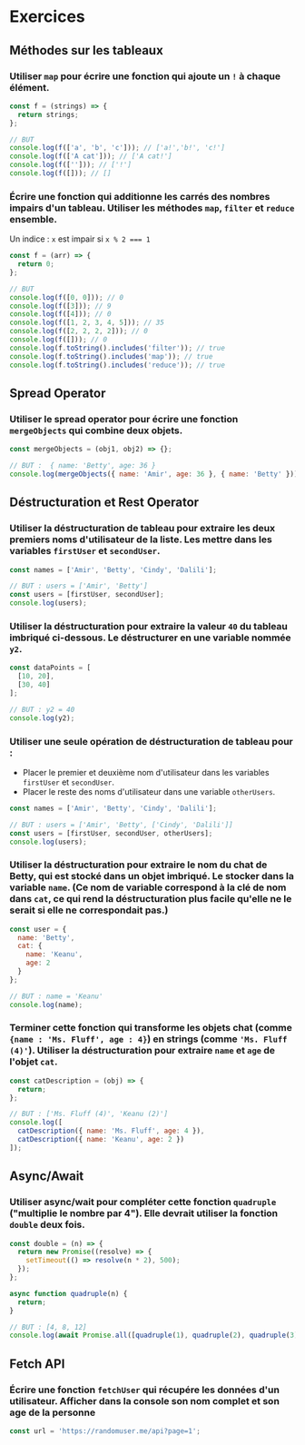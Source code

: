 # Exercices

## Méthodes sur les tableaux

### Utiliser `map` pour écrire une fonction qui ajoute un `!` à chaque élément.

```js
const f = (strings) => {
  return strings;
};

// BUT
console.log(f(['a', 'b', 'c'])); // ['a!','b!', 'c!']
console.log(f(['A cat'])); // ['A cat!']
console.log(f([''])); // ['!']
console.log(f([])); // []
```

### Écrire une fonction qui additionne les carrés des nombres impairs d'un tableau. Utiliser les méthodes `map`, `filter` et `reduce` ensemble.

Un indice : `x` est impair si `x % 2 === 1`

```js
const f = (arr) => {
  return 0;
};

// BUT
console.log(f([0, 0])); // 0
console.log(f([3])); // 9
console.log(f([4])); // 0
console.log(f([1, 2, 3, 4, 5])); // 35
console.log(f([2, 2, 2, 2])); // 0
console.log(f([])); // 0
console.log(f.toString().includes('filter')); // true
console.log(f.toString().includes('map')); // true
console.log(f.toString().includes('reduce')); // true
```

## Spread Operator

### Utiliser le spread operator pour écrire une fonction `mergeObjects` qui combine deux objets.

```js
const mergeObjects = (obj1, obj2) => {};

// BUT :  { name: 'Betty', age: 36 }
console.log(mergeObjects({ name: 'Amir', age: 36 }, { name: 'Betty' }));
```

## Déstructuration et Rest Operator

### Utiliser la déstructuration de tableau pour extraire les deux premiers noms d'utilisateur de la liste. Les mettre dans les variables `firstUser` et `secondUser`.

```js
const names = ['Amir', 'Betty', 'Cindy', 'Dalili'];

// BUT : users = ['Amir', 'Betty']
const users = [firstUser, secondUser];
console.log(users);
```

### Utiliser la déstructuration pour extraire la valeur `40` du tableau imbriqué ci-dessous. Le déstructurer en une variable nommée `y2`.

```js
const dataPoints = [
  [10, 20],
  [30, 40]
];

// BUT : y2 = 40
console.log(y2);
```

### Utiliser une seule opération de déstructuration de tableau pour :

- Placer le premier et deuxième nom d'utilisateur dans les variables `firstUser` et `secondUser`.
- Placer le reste des noms d'utilisateur dans une variable `otherUsers`.

```js
const names = ['Amir', 'Betty', 'Cindy', 'Dalili'];

// BUT : users = ['Amir', 'Betty', ['Cindy', 'Dalili']]
const users = [firstUser, secondUser, otherUsers];
console.log(users);
```

### Utiliser la déstructuration pour extraire le nom du chat de Betty, qui est stocké dans un objet imbriqué. Le stocker dans la variable `name`. (Ce nom de variable correspond à la clé de nom dans `cat`, ce qui rend la déstructuration plus facile qu'elle ne le serait si elle ne correspondait pas.)

```js
const user = {
  name: 'Betty',
  cat: {
    name: 'Keanu',
    age: 2
  }
};

// BUT : name = 'Keanu'
console.log(name);
```

### Terminer cette fonction qui transforme les objets chat (comme `{name : 'Ms. Fluff', age : 4}`) en strings (comme `'Ms. Fluff (4)'`). Utiliser la déstructuration pour extraire `name` et `age` de l'objet `cat`.

```js
const catDescription = (obj) => {
  return;
};

// BUT : ['Ms. Fluff (4)', 'Keanu (2)']
console.log([
  catDescription({ name: 'Ms. Fluff', age: 4 }),
  catDescription({ name: 'Keanu', age: 2 })
]);
```

## Async/Await

### Utiliser async/wait pour compléter cette fonction `quadruple` ("multiplie le nombre par 4"). Elle devrait utiliser la fonction `double` deux fois.

```js
const double = (n) => {
  return new Promise((resolve) => {
    setTimeout(() => resolve(n * 2), 500);
  });
};

async function quadruple(n) {
  return;
}

// BUT : [4, 8, 12]
console.log(await Promise.all([quadruple(1), quadruple(2), quadruple(3)]));
```

## Fetch API

### Écrire une fonction `fetchUser` qui récupére les données d'un utilisateur. Afficher dans la console son nom complet et son age de la personne

```js
const url = 'https://randomuser.me/api?page=1';
```
